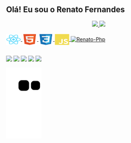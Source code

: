## Olá! Eu sou o Renato Fernandes

<div align="center">
  <a href="https://github.com/Renatot0pson">
  <img height="180em" src="https://github-readme-stats.vercel.app/api?username=Renatot0pson&show_icons=true&theme=dracula&include_all_commits=true&count_private=true"/>
  <img height="180em" src="https://github-readme-stats.vercel.app/api/top-langs/?username=Renatot0pson&layout=compact&langs_count=7&theme=dracula"/>
</div> 

<div style="display: inline_block"><br>
  <img align="center" alt="Renato-React" height="30" width="40" src="https://raw.githubusercontent.com/devicons/devicon/master/icons/react/react-original.svg">
  <img align="center" alt="Renato-HTML" height="30" width="40" src="https://raw.githubusercontent.com/devicons/devicon/master/icons/html5/html5-original.svg">
  <img align="center" alt="Renato-CSS" height="30" width="40" src="https://raw.githubusercontent.com/devicons/devicon/master/icons/css3/css3-original.svg">
  <img align="center" alt="Renato-Js" height="30" width="40" src="https://raw.githubusercontent.com/devicons/devicon/master/icons/javascript/javascript-plain.svg">
  <img align="center" alt="Renato-Php" height="50" width="50" src="https://cdn.jsdelivr.net/gh/devicons/devicon/icons/php/php-original.svg">
</div>

##

<div> 
  <a href="https://instagram.com/renatofeerh" target="_blank"><img src="https://img.shields.io/badge/-Instagram-%23E4405F?style=for-the-badge&logo=instagram&logoColor=white" target="_blank"></a>
  <a href = "mailto:renatinhozarqawi@gmail.com"><img src="https://img.shields.io/badge/-Gmail-%23333?style=for-the-badge&logo=gmail&logoColor=white" target="_blank"></a>
  <a href="https://www.linkedin.com/in/renatofeerh" target="_blank"><img src="https://img.shields.io/badge/-LinkedIn-%230077B5?style=for-the-badge&logo=linkedin&logoColor=white" target="_blank"></a>
  <a href="https://worldofwarcraft.com/pt-br/" target="blank"><img src="https://img.shields.io/badge/Battle.net-000?style=for-the-badge&logo=battle.net&logoColor=148EFF"></a>
  <a href="https://store.steampowered.com/" target="blank"><img src="https://img.shields.io/badge/Steam-000000?style=for-the-badge&logo=steam&logoColor=white"></a>
 
  ![Snake animation](https://github.com/rafaballerini/rafaballerini/blob/output/github-contribution-grid-snake.svg)
 
</div>


     
          
